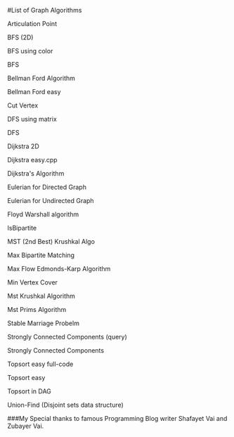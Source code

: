 #List of Graph Algorithms

Articulation Point

BFS (2D)

BFS using color

BFS

Bellman Ford Algorithm

Bellman Ford easy

Cut Vertex

DFS using matrix

DFS

Dijkstra 2D

Dijkstra easy.cpp

Dijkstra's Algorithm

Eulerian for Directed Graph

Eulerian for Undirected Graph

Floyd Warshall algorithm

IsBipartite

MST (2nd Best) Krushkal Algo

Max Bipartite Matching

Max Flow Edmonds-Karp Algorithm

Min Vertex Cover

Mst Krushkal Algorithm

Mst Prims Algorithm

Stable Marriage Probelm

Strongly Connected Components (query)

Strongly Connected Components

Topsort easy full-code

Topsort easy

Topsort in DAG

Union-Find (Disjoint sets data structure)

###My Special thanks to famous Programming Blog writer Shafayet Vai and Zubayer Vai.
